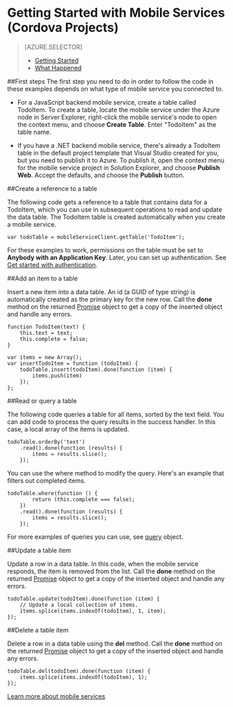 <properties 
	pageTitle="Getting Started with a Cordova mobile services project (Visual Studio Connected Services)" 
	description="Describes the first steps you can take after connecting your Cordova project to Azure Mobile Services by using Visual Studio Connected Services." 
	services="mobile-services" 
	documentationCenter="" 
	authors="patshea123" 
	manager="douge" 
	editor=""/>

<tags
	ms.service="mobile-services"
	ms.date="09/17/2015"
	wacn.date=""/>

# Getting Started with Mobile Services (Cordova Projects)

> [AZURE.SELECTOR]
> - [Getting Started](/documentation/articles/vs-mobile-services-cordova-getting-started)
> - [What Happened](/documentation/articles/vs-mobile-services-cordova-what-happened)

##First steps
The first step you need to do in order to follow the code in these examples depends on what type of mobile service you connected to.

- For a JavaScript backend mobile service, create a table called TodoItem.  To create a table,  locate the mobile service under the Azure node in Server Explorer, right-click the mobile service's node to open the context menu, and choose **Create Table**. Enter "TodoItem" as the table name.

- If you have a .NET backend mobile service, there's already a TodoItem table in the default project template that Visual Studio created for you, but you need to publish it to Azure. To publish it, open the context menu for the mobile service project in Solution Explorer, and choose **Publish Web**. Accept the defaults, and choose the **Publish** button.



##Create a reference to a table

The following code gets a reference to a table that contains data for a TodoItem, which you can use in subsequent operations to read and update the data table. The TodoItem table is created automatically when you create a mobile service.

    var todoTable = mobileServiceClient.getTable('TodoItem');

For these examples to work, permissions on the table must be set to **Anybody with an Application Key**. Later, you can set up authentication. See [Get started with authentication](/documentation/articles/mobile-services-html-get-started-users).

##Add an item to a table

Insert a new item into a data table. An id (a GUID of type string) is automatically created as the primary key for the new row. Call the **done** method on the returned [Promise](https://msdn.microsoft.com/zh-cn/library/dn802826.aspx) object to get a copy of the inserted object and handle any errors.

    function TodoItem(text) {
        this.text = text;
        this.complete = false;
    }
    
    var items = new Array();
    var insertTodoItem = function (todoItem) {
        todoTable.insert(todoItem).done(function (item) {
            items.push(item)
        });
    };

##Read or query a table

The following code queries a table for all items, sorted by the text field. You can add code to process the query results in the success handler. In this case, a local array of the items is updated.

    todoTable.orderBy('text')
        .read().done(function (results) {
            items = results.slice();
        });

You can use the where method to modify the query. Here's an example that filters out completed items.

    todoTable.where(function () {
            return (this.complete === false);
        })
        .read().done(function (results) {
            items = results.slice();
        });

For more examples of queries you can use, see [query]((http://msdn.microsoft.com/zh-cn/library/azure/jj613353.aspx)) object.

##Update a table item

Update a row in a data table. In this code, when the mobile service responds, the item is removed from the list. Call the **done** method on the returned [Promise](https://msdn.microsoft.com/zh-cn/library/dn802826.aspx) object to get a copy of the inserted object and handle any errors.

    todoTable.update(todoItem).done(function (item) {
        // Update a local collection of items.
        items.splice(items.indexOf(todoItem), 1, item);
    });

##Delete a table item

Delete a row in a data table using the **del** method. Call the **done** method on the returned [Promise](https://msdn.microsoft.com/zh-cn/library/dn802826.aspx) object to get a copy of the inserted object and handle any errors.

    todoTable.del(todoItem).done(function (item) {
        items.splice(items.indexOf(todoItem), 1);
    });

[Learn more about mobile services](/documentation/services/mobile-services/)
